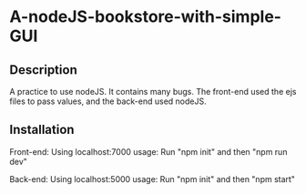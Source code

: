 # A-nodeJS-bookstore-with-simple-GUI

## Description
A practice to use nodeJS. It contains many bugs. The front-end used the ejs files to pass values, and the back-end used nodeJS.

## Installation
Front-end:
Using localhost:7000
usage:
Run "npm init" and then "npm run dev"

Back-end:
Using localhost:5000
usage:
Run "npm init" and then "npm start"


